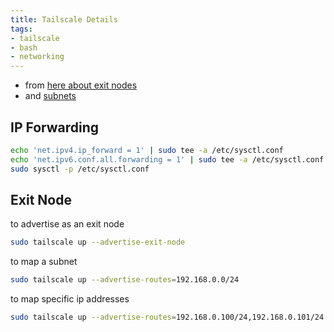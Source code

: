 ```yaml
---
title: Tailscale Details
tags:
- tailscale
- bash
- networking
---
```



* from [here about exit nodes](https://tailscale.com/kb/1103/exit-nodes/)
* and [subnets](https://tailscale.com/kb/1019/subnets/)

## IP Forwarding

```bash
echo 'net.ipv4.ip_forward = 1' | sudo tee -a /etc/sysctl.conf
echo 'net.ipv6.conf.all.forwarding = 1' | sudo tee -a /etc/sysctl.conf
sudo sysctl -p /etc/sysctl.conf
```

## Exit Node

to advertise as an exit node

```bash
sudo tailscale up --advertise-exit-node
```

to map a subnet

```bash
sudo tailscale up --advertise-routes=192.168.0.0/24
```

to map specific ip addresses

```bash
sudo tailscale up --advertise-routes=192.168.0.100/24,192.168.0.101/24 --advertise-exit-node
```
